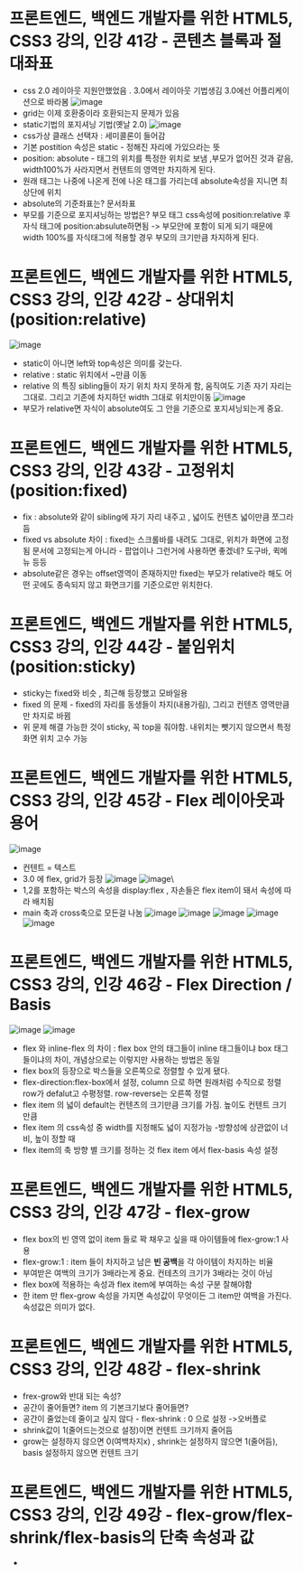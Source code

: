 # 프론트엔드, 백엔드 개발자를 위한 HTML5, CSS3 강의, 인강 41강 - 콘텐츠 블록과 절대좌표
* css 2.0 레이아웃 지원안했었음 . 3.0에서  레이아웃 기법생김   3.0에선 어플리케이션으로 바라봄
![image](https://user-images.githubusercontent.com/40667871/236654792-2ceda72c-c019-4c7d-98da-4b6ea89d6d3e.png)
*  grid는 이제 호환중이라 호환되는지 문제가 있음
* static기법의 포지셔닝 기법(옛날 2.0)
![image](https://user-images.githubusercontent.com/40667871/236654824-b1e66287-d0a0-43c3-8cfa-8e2010720fe5.png)
* css가상 클래스 선택자  : 세미콜론이 들어감
* 기본 postition 속성은 static - 정해진 자리에 가있으라는 뜻
* position: absolute - 태그의 위치를 특정한 위치로 보냄 ,부모가 없어진 것과 같음, width100%가 사라지면서 컨텐트의 영역만 차지하게 된다.
* 원래 태그는 나중에 나온게 전에 나온 태그를 가리는데 absolute속성을 지니면 최상단에 위치
* absolute의 기준좌표는? 문서좌표
* 부모를 기준으로 포지셔닝하는 방법은? 부모 태그 css속성에 position:relative 후 자식 태그에 position:absulute하면됨  -> 부모안에 포함이 되게 되기 때문에 width 100%를 자식태그에 적용할 경우 부모의 크기만큼 차지하게 된다.

# 프론트엔드, 백엔드 개발자를 위한 HTML5, CSS3 강의, 인강 42강 - 상대위치(position:relative)
![image](https://user-images.githubusercontent.com/40667871/236655561-a65c2c16-2672-4eb0-b05c-212bae654f79.png)
* static이 아니면 left와 top속성은 의미를 갖는다.
* relative : static 위치에서 ~만큼 이동
* relative 의 특징  sibling들이 자기 위치 차지 못하게 함, 움직여도 기존 자기 자리는 그대로. 그리고 기존에 차지하던 width 그대로 위치만이동
![image](https://user-images.githubusercontent.com/40667871/236655617-0d6dc440-fc7b-4aa5-9bd6-e8a89af60e71.png)
* 부모가 relative면 자식이 absolute여도 그 안을 기준으로 포지셔닝되는게 중요.

# 프론트엔드, 백엔드 개발자를 위한 HTML5, CSS3 강의, 인강 43강 - 고정위치(position:fixed)
* fix : absolute와 같이 sibling에 자기 자리 내주고 , 넓이도 컨텐츠 넓이만큼 쪼그라듬
* fixed vs absolute 차이 : fixed는 스크롤바를 내려도 그대로, 위치가 화면에 고정됨 문서에 고정되는게 아니라 - 팝업이나 그런거에 사용하면 좋겠네? 도구바, 퀵메뉴 등등
* absolute같은 경우는 offset영역이 존재하지만 fixed는 부모가 relative라 해도 어떤 곳에도 종속되지 않고 화면크기를 기준으로만 위치한다.

# 프론트엔드, 백엔드 개발자를 위한 HTML5, CSS3 강의, 인강 44강 - 붙임위치(position:sticky)
* sticky는 fixed와 비슷  , 최근해 등장했고 모바일용
* fixed 의 문제 - fixed의 자리를 동생들이 차지(내용가림), 그리고 컨텐츠 영역만큼만 차지로 바뀜
* 위 문제 해결 가능한 것이 sticky, 꼭 top을 줘야함. 내위치는 뺏기지 않으면서 특정 화면 위치 고수 가능

# 프론트엔드, 백엔드 개발자를 위한 HTML5, CSS3 강의, 인강 45강 - Flex 레이아웃과 용어
![image](https://user-images.githubusercontent.com/40667871/236659323-b290da08-028a-4788-9677-930c257e2c06.png)
* 컨텐트 = 텍스트
* 3.0 에 flex, grid가 등장
![image](https://user-images.githubusercontent.com/40667871/236659382-158944a8-d643-4fc1-9a80-6678b83645b2.png)
![image](https://user-images.githubusercontent.com/40667871/236659401-e42d327f-4732-4de2-84cc-9e8d90741d3c.png)\
* 1,2를 포함하는 박스의 속성을 display:flex , 자손들은 flex item이 돼서 속성에 따라 배치됨
* main 축과 cross축으로 모든걸 나눔
![image](https://user-images.githubusercontent.com/40667871/236659445-65d21869-0d3e-49e3-8b5f-9d6d793c81b4.png)
![image](https://user-images.githubusercontent.com/40667871/236659487-9ee8e9e3-a242-4e4f-9470-4607e46d62e5.png)
![image](https://user-images.githubusercontent.com/40667871/236659494-12dcbdec-a224-4b20-8172-3737d3a546c5.png)
![image](https://user-images.githubusercontent.com/40667871/236659503-60d27bdf-58c2-4a7b-b0c5-3c7581c92435.png)
![image](https://user-images.githubusercontent.com/40667871/236659505-5361bf25-c974-4ef1-9e6f-b371c34b4563.png)



# 프론트엔드, 백엔드 개발자를 위한 HTML5, CSS3 강의, 인강 46강 - Flex Direction / Basis
![image](https://user-images.githubusercontent.com/40667871/236659746-16de7769-09cb-43c6-a4c6-aef2f34d0280.png)
![image](https://user-images.githubusercontent.com/40667871/236660503-c81dfab0-dba6-4287-8bfb-7659dc7a34e5.png)
* flex 와 inline-flex 의 차이 : flex box 안의 태그들이 inline 태그들이냐 box 태그들이냐의 차이, 개념상으로는 이렇지만 사용하는 방법은 동일
* flex box의 등장으로 박스들을 오른쪽으로 정렬할 수 있게 됐다.
* flex-direction:flex-box에서 설정, column 으로 하면 원래처럼 수직으로 정렬   row가 defalut고 수평정렬.  row-reverse는 오른쪽 정렬
* flex item 의 넓이 default는 컨텐츠의 크기만큼 크기를 가짐. 높이도 컨텐트 크기만큼
* flex item 의 css속성 중 width를 지정해도 넓이 지정가능 -방향성에 상관없이 너비, 높이 정할 때
*  flex item의 축 방향 별 크기를 정하는 것  flex item 에서 flex-basis 속성 설정

# 프론트엔드, 백엔드 개발자를 위한 HTML5, CSS3 강의, 인강 47강 - flex-grow
* flex box의 빈 영역 없이 item 들로 꽉 채우고 싶을 때 아이템들에 flex-grow:1  사용
* flex-grow:1  : item 들이 차지하고  남은 **빈 공백**을 각 아이템이 차지하는 비율
* 부여받은 여백의 크기가 3배라는게 중요. 컨테츠의 크기가 3배라는 것이 아님
* flex box에 적용하는 속성과 flex item에 부여하는 속성 구분 잘해야함
* 한 item 만 flex-grow 속성을 가지면 속성값이 무엇이든 그 item만 여백을 가진다. 속성값은 의미가 없다.

# 프론트엔드, 백엔드 개발자를 위한 HTML5, CSS3 강의, 인강 48강 - flex-shrink
* frex-grow와 반대 되는 속성?
* 공간이 줄어들면? item 의 기본크기보다 줄어들면? 
* 공간이 줄었는데 줄이고 싶지 않다 - flex-shrink : 0 으로 설정 ->오버플로
* shrink값이 1(줄어드는것으로 설정)이면 컨텐트 크기까지 줄어듬
* grow는 설정하지 않으면 0(여백차지x)  , shrink는 설정하지 않으면 1(줄어듬), basis 설정하지 않으면 컨텐트 크기

# 프론트엔드, 백엔드 개발자를 위한 HTML5, CSS3 강의, 인강 49강 - flex-grow/flex-shrink/flex-basis의 단축 속성과 값
* 



